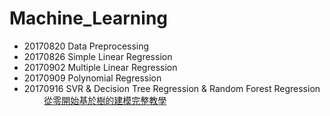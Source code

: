 # Machine_Learning
+ 20170820 Data Preprocessing
+ 20170826 Simple Linear Regression  
+ 20170902 Multiple Linear Regression
+ 20170909 Polynomial Regression
+ 20170916 SVR & Decision Tree Regression & Random Forest Regression <br>
               [從零開始基於樹的建模完整教學](https://kknews.cc/news/rgmb3x.html)<br>
